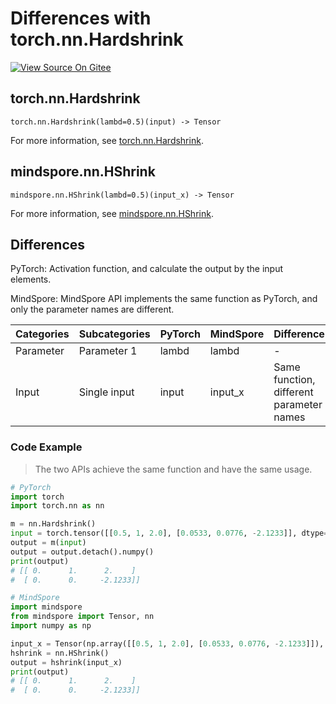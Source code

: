 # Differences with torch.nn.Hardshrink

[![View Source On Gitee](https://mindspore-website.obs.cn-north-4.myhuaweicloud.com/website-images/r2.4.10/resource/_static/logo_source_en.svg)](https://gitee.com/mindspore/docs/blob/r2.4.10/docs/mindspore/source_en/note/api_mapping/pytorch_diff/HShrink.md)

## torch.nn.Hardshrink

```text
torch.nn.Hardshrink(lambd=0.5)(input) -> Tensor
```

For more information, see [torch.nn.Hardshrink](https://pytorch.org/docs/1.8.1/generated/torch.nn.Hardshrink.html).

## mindspore.nn.HShrink

```text
mindspore.nn.HShrink(lambd=0.5)(input_x) -> Tensor
```

For more information, see [mindspore.nn.HShrink](https://mindspore.cn/docs/en/r2.4.10/api_python/nn/mindspore.nn.HShrink.html).

## Differences

PyTorch: Activation function, and calculate the output by the input elements.

MindSpore: MindSpore API implements the same function as PyTorch, and only the parameter names are different.

| Categories | Subcategories |PyTorch | MindSpore | Difference |
| ---- | ----- | ------- | --------- | ------------- |
| Parameter | Parameter 1 | lambd   | lambd     | -    |
|  Input    | Single input | input   | input_x     | Same function, different parameter names    |

### Code Example

> The two APIs achieve the same function and have the same usage.

```python
# PyTorch
import torch
import torch.nn as nn

m = nn.Hardshrink()
input = torch.tensor([[0.5, 1, 2.0], [0.0533, 0.0776, -2.1233]], dtype=torch.float32)
output = m(input)
output = output.detach().numpy()
print(output)
# [[ 0.      1.      2.    ]
#  [ 0.      0.     -2.1233]]

# MindSpore
import mindspore
from mindspore import Tensor, nn
import numpy as np

input_x = Tensor(np.array([[0.5, 1, 2.0], [0.0533, 0.0776, -2.1233]]), mindspore.float32)
hshrink = nn.HShrink()
output = hshrink(input_x)
print(output)
# [[ 0.      1.      2.    ]
#  [ 0.      0.     -2.1233]]
```

